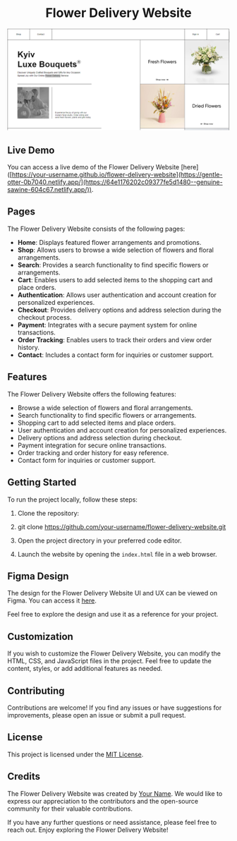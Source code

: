 <h1 align="center">Flower Delivery Website</h1>

<p align="center">
  <img src="src/assets/flower.png" alt="Flower Delivery Website Preview">
</p>

## Live Demo

You can access a live demo of the Flower Delivery Website [here]([https://your-username.github.io/flower-delivery-website](https://gentle-otter-0b7040.netlify.app/](https://64e1176202c09377fe5d1480--genuine-sawine-604c67.netlify.app/)).

## Pages

The Flower Delivery Website consists of the following pages:

- **Home**: Displays featured flower arrangements and promotions.
- **Shop**: Allows users to browse a wide selection of flowers and floral arrangements.
- **Search**: Provides a search functionality to find specific flowers or arrangements.
- **Cart**: Enables users to add selected items to the shopping cart and place orders.
- **Authentication**: Allows user authentication and account creation for personalized experiences.
- **Checkout**: Provides delivery options and address selection during the checkout process.
- **Payment**: Integrates with a secure payment system for online transactions.
- **Order Tracking**: Enables users to track their orders and view order history.
- **Contact**: Includes a contact form for inquiries or customer support.

## Features

The Flower Delivery Website offers the following features:

- Browse a wide selection of flowers and floral arrangements.
- Search functionality to find specific flowers or arrangements.
- Shopping cart to add selected items and place orders.
- User authentication and account creation for personalized experiences.
- Delivery options and address selection during checkout.
- Payment integration for secure online transactions.
- Order tracking and order history for easy reference.
- Contact form for inquiries or customer support.

## Getting Started

To run the project locally, follow these steps:

1. Clone the repository:
2. git clone https://github.com/your-username/flower-delivery-website.git

2. Open the project directory in your preferred code editor.

3. Launch the website by opening the `index.html` file in a web browser.

## Figma Design

The design for the Flower Delivery Website UI and UX can be viewed on Figma. You can access it [here](https://www.figma.com/file/C7CU2GJPwMxvOxnaYYxdBl/eCommerce-Flower-Delivery-website-UI-and-UX-Ui-kit-Template-Community?type=design&is-community-duplicate=1&fuid=).

Feel free to explore the design and use it as a reference for your project.

## Customization

If you wish to customize the Flower Delivery Website, you can modify the HTML, CSS, and JavaScript files in the project. Feel free to update the content, styles, or add additional features as needed.

## Contributing

Contributions are welcome! If you find any issues or have suggestions for improvements, please open an issue or submit a pull request.


## License

This project is licensed under the [MIT License](LICENSE).

## Credits

The Flower Delivery Website was created by [Your Name](https://github.com/your-username). We would like to express our appreciation to the contributors and the open-source community for their valuable contributions.

If you have any further questions or need assistance, please feel free to reach out. Enjoy exploring the Flower Delivery Website!
